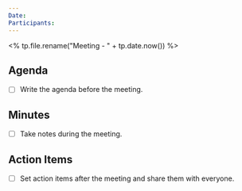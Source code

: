 ```yaml
---
Date: 
Participants:
---
```

<% tp.file.rename("Meeting - " + tp.date.now()) %>
## Agenda
- [ ] Write the agenda before the meeting.
 
## Minutes
- [ ] Take notes during the meeting.

## Action Items
- [ ] Set action items after the meeting and share them with everyone.
